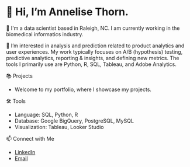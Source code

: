 # 👋 Hi, I’m Annelise Thorn.

💼 I'm a data scientist based in Raleigh, NC. I am currently working in the biomedical informatics industry.

👀 I’m interested in analysis and prediction related to product analytics and user experiences. My work typically focuses on A/B (hypothesis) testing, predictive analytics, reporting & insights, and defining new metrics. The tools I primarily use are Python, R, SQL, Tableau, and Adobe Analytics.

📚 Projects
- Welcome to my portfolio, where I showcase my projects.

🛠️ Tools
- Language: SQL, Python, R
- Database: Google BigQuery, PostgreSQL, MySQL
- Visualization: Tableau, Looker Studio

📫 Connect with Me
- [LinkedIn](https://www.linkedin.com/in/annelisethorn/)
- [Email](mailto:anneliset47@gmail.com)
